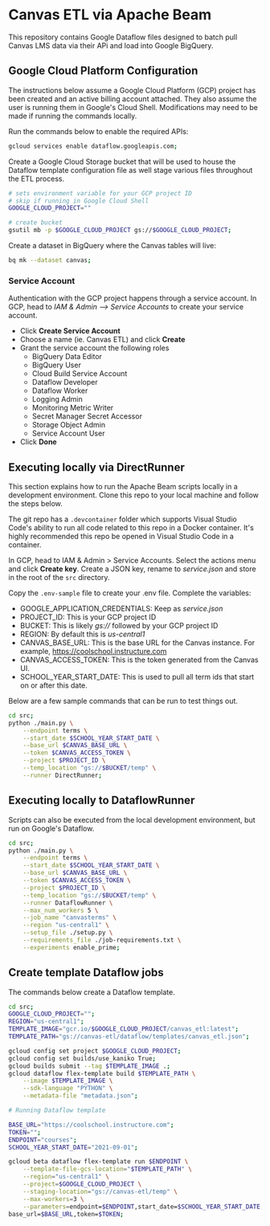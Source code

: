# Canvas ETL via Apache Beam

This repository contains Google Dataflow files designed to batch pull Canvas LMS data via their APi and load into Google BigQuery.

## Google Cloud Platform Configuration
The instructions below assume a Google Cloud Platform (GCP) project has been created and an active billing account attached. They also assume the user is running them in Google's Cloud Shell. Modifications may need to be made if running the commands locally.

Run the commands below to enable the required APIs:
```bash
gcloud services enable dataflow.googleapis.com;
```

Create a Google Cloud Storage bucket that will be used to house the Dataflow template configuration file as well stage various files throughout the ETL process.

```bash
# sets environment variable for your GCP project ID
# skip if running in Google Cloud Shell
GOOGLE_CLOUD_PROJECT=""

# create bucket
gsutil mb -p $GOOGLE_CLOUD_PROJECT gs://$GOOGLE_CLOUD_PROJECT;
```

Create a dataset in BigQuery where the Canvas tables will live:
```bash
bq mk --dataset canvas;
```

### Service Account
Authentication with the GCP project happens through a service account. In GCP, head to _IAM & Admin --> Service Accounts_ to create your service account.

* Click **Create Service Account**
* Choose a name (ie. Canvas ETL) and click **Create**
* Grant the service account the following roles
    * BigQuery Data Editor
    * BigQuery User
    * Cloud Build Service Account
    * Dataflow Developer
    * Dataflow Worker
    * Logging Admin
    * Monitoring Metric Writer
    * Secret Manager Secret Accessor
    * Storage Object Admin
    * Service Account User
* Click **Done**

## Executing locally via DirectRunner
This section explains how to run the Apache Beam scripts locally in a development environment. Clone this repo to your local machine and follow the steps below.

The git repo has a `.devcontainer` folder which supports Visual Studio Code's ability to run all code related to this repo in a Docker container. It's highly recommended this repo be opened in Visual Studio Code in a container.

In GCP, head to IAM & Admin > Service Accounts. Select the actions menu and click **Create key**. Create a JSON key, rename to _service.json_ and store in the root of the `src` directory.

Copy the `.env-sample` file to create your .env file. Complete the variables:

* GOOGLE_APPLICATION_CREDENTIALS: Keep as _service.json_
* PROJECT_ID: This is your GCP project ID
* BUCKET: This is likely _gs://_ followed by your GCP project ID
* REGION: By default this is _us-central1_
* CANVAS_BASE_URL: This is the base URL for the Canvas instance. For example, https://coolschool.instructure.com
* CANVAS_ACCESS_TOKEN: This is the token generated from the Canvas UI.
* SCHOOL_YEAR_START_DATE: This is used to pull all term ids that start on or after this date.

Below are a few sample commands that can be run to test things out.

```bash
cd src;
python ./main.py \
    --endpoint terms \
    --start_date $SCHOOL_YEAR_START_DATE \
    --base_url $CANVAS_BASE_URL \
    --token $CANVAS_ACCESS_TOKEN \
    --project $PROJECT_ID \
    --temp_location "gs://$BUCKET/temp" \
    --runner DirectRunner;
```

## Executing locally to DataflowRunner
Scripts can also be executed from the local development environment, but run on Google's Dataflow.

```bash
cd src;
python ./main.py \
    --endpoint terms \
    --start_date $SCHOOL_YEAR_START_DATE \
    --base_url $CANVAS_BASE_URL \
    --token $CANVAS_ACCESS_TOKEN \
    --project $PROJECT_ID \
    --temp_location "gs://$BUCKET/temp" \
    --runner DataflowRunner \
    --max_num_workers 5 \
    --job_name "canvasterms" \
    --region "us-central1" \
    --setup_file ./setup.py \
    --requirements_file ./job-requirements.txt \
    --experiments enable_prime;
```

## Create template Dataflow jobs
The commands below create a Dataflow template.

```bash
cd src;
GOOGLE_CLOUD_PROJECT="";
REGION="us-central1";
TEMPLATE_IMAGE="gcr.io/$GOOGLE_CLOUD_PROJECT/canvas_etl:latest";
TEMPLATE_PATH="gs://canvas-etl/dataflow/templates/canvas_etl.json";

gcloud config set project $GOOGLE_CLOUD_PROJECT;
gcloud config set builds/use_kaniko True;
gcloud builds submit --tag $TEMPLATE_IMAGE .;
gcloud dataflow flex-template build $TEMPLATE_PATH \
    --image $TEMPLATE_IMAGE \
    --sdk-language "PYTHON" \
    --metadata-file "metadata.json";

# Running Dataflow template

BASE_URL="https://coolschool.instructure.com";
TOKEN="";
ENDPOINT="courses";
SCHOOL_YEAR_START_DATE="2021-09-01";

gcloud beta dataflow flex-template run $ENDPOINT \
    --template-file-gcs-location="$TEMPLATE_PATH" \
    --region="us-central1" \
    --project=$GOOGLE_CLOUD_PROJECT \
    --staging-location="gs://canvas-etl/temp" \
    --max-workers=3 \
    --parameters=endpoint=$ENDPOINT,start_date=$SCHOOL_YEAR_START_DATE,\
base_url=$BASE_URL,token=$TOKEN;
```

